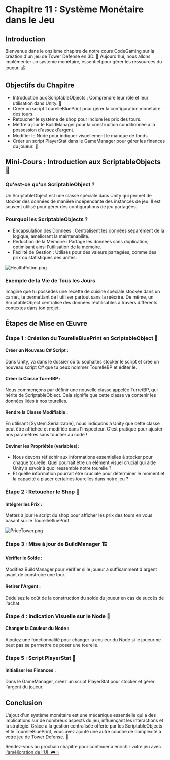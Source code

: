 # Chapitre 11 : Système Monétaire dans le Jeu

## Introduction

Bienvenue dans le onzième chapitre de notre cours CodeGaming sur la création d'un jeu de Tower Defense en 3D. 🚀 Aujourd'hui, nous allons implémenter un système monétaire, essentiel pour gérer les ressources du joueur. 💰

## Objectifs du Chapitre

- Introduction aux ScriptableObjects : Comprendre leur rôle et leur utilisation dans Unity. 📜
- Créer un script TourelleBluePrint pour gérer la configuration monétaire des tours.
- Retoucher le système de shop pour inclure les prix des tours.
- Mettre à jour le BuildManager pour la construction conditionnée à la possession d'assez d'argent.
- Modifier le Node pour indiquer visuellement le manque de fonds.
- Créer un script PlayerStat dans le GameManager pour gérer les finances du joueur. 💼

## Mini-Cours : Introduction aux ScriptableObjects 📜
### Qu'est-ce qu'un ScriptableObject ?

Un ScriptableObject est une classe spéciale dans Unity qui permet de stocker des données de manière indépendante des instances de jeu. Il est souvent utilisé pour gérer des configurations de jeu partagées.

### Pourquoi les ScriptableObjects ?

- Encapsulation des Données : Centralisent les données séparément de la logique, améliorant la maintenabilité.
- Réduction de la Mémoire : Partage les données sans duplication, optimisant ainsi l'utilisation de la mémoire.
- Facilité de Gestion : Utilisés pour des valeurs partagées, comme des prix ou statistiques des unités.

![HealthPotion.png](Images/HealthPotion.png)

### Exemple de la Vie de Tous les Jours

Imagine que tu possèdes une recette de cuisine spéciale stockée dans un carnet, te permettant de l’utiliser partout sans la réécrire. De même, un ScriptableObject centralise des données réutilisables à travers différents contextes dans ton projet.

## Étapes de Mise en Œuvre
### Étape 1 : Création du TourelleBluePrint en ScriptableObject 📜

#### Créer un Nouveau C# Script :
Dans Unity, va dans le dossier où tu souhaites stocker le script et crée un nouveau script C# que tu peux nommer TourelleBP et éditer le.

#### Créer la Classe TurretBP :
Nous commençons par définir une nouvelle classe appelée TurretBP, qui hérite de ScriptableObject. Cela signifie que cette classe va contenir les données liées à nos tourelles.

#### Rendre la Classe Modifiable :
En utilisant [System.Serializable], nous indiquons à Unity que cette classe peut être affichée et modifiée dans l'inspecteur. C'est pratique pour ajuster nos paramètres sans toucher au code !

#### Deviner les Propriétés (variables):

- Nous devons réfléchir aux informations essentielles à stocker pour chaque tourelle. Quel pourrait être un élément visuel crucial qui aide Unity à savoir à quoi ressemble notre tourelle ?
- Et quelle information pourrait être cruciale pour déterminer le moment et la capacité à placer certaines tourelles dans notre jeu ?

### Étape 2 : Retoucher le Shop 🛒

#### Intégrer les Prix :
Mettez à jour le script du shop pour afficher les prix des tours en vous basant sur le TourelleBluePrint.

![PriceTower.png](Images/PriceTower.png)

### Étape 3 : Mise à jour de BuildManager 🏗️

#### Vérifier le Solde :
Modifiez BuildManager pour vérifier si le joueur a suffisamment d'argent avant de construire une tour.

#### Retirer l'Argent :
Déduisez le coût de la construction du solde du joueur en cas de succès de l'achat.

### Étape 4 : Indication Visuelle sur le Node 🚫

#### Changer la Couleur du Node :
Ajoutez une fonctionnalité pour changer la couleur du Node si le joueur ne peut pas se permettre de poser une tourelle.

### Étape 5 : Script PlayerStat 💼

#### Initialiser les Finances :
Dans le GameManager, créez un script PlayerStat pour stocker et gérer l'argent du joueur.

## Conclusion
L'ajout d'un système monétaire est une mécanique essentielle qui a des implications sur de nombreux aspects du jeu, influençant les interactions et la stratégie. Grâce à la gestion centralisée offerte par les ScriptableObjects et le TourelleBluePrint, vous avez ajouté une autre couche de complexité à votre jeu de Tower Defense. 🚀

Rendez-vous au prochain chapitre pour continuer à enrichir votre jeu avec [l'amélioration de l'UI. 🎮✨](https://github.com/g404-code-gaming/TowerDefence/blob/main/Création-Du-Jeu/12.Amélioration%20visuel%20(UI).md)
